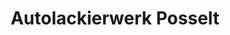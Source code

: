 ---
title: "Autolackierwerk Posselt"
url: /mittelbiberach/autolackierwerk-posselt/
shop: Autowerkstatt
---